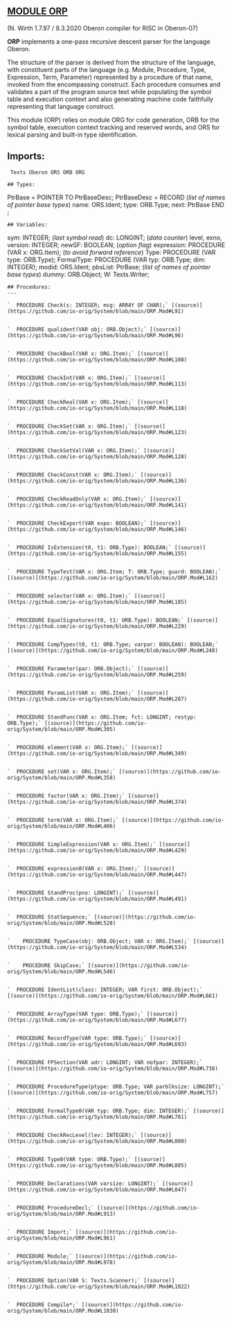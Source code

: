 
## [MODULE ORP](https://github.com/io-core/Build/blob/main/ORP.Mod)

(N. Wirth 1.7.97 / 8.3.2020  Oberon compiler for RISC in Oberon-07)

**ORP** implements a one-pass recursive descent parser for the language Oberon.

The structure of the parser is derived from the structure of the language, with constituent parts of the language 
(e.g. Module, Procedure, Type, Expression, Term, Parameter) represented by a procedure of that name, invoked from the 
encompassing construct. Each procedure consumes and validates a part of the program source text while populating the 
symbol table and execution context and also generating machine code faithfully representing that language construct.

This module (ORP) relies on module ORG for code generation, ORB for the symbol table, execution context tracking and reserved words, and ORS
for lexical parsing and built-in type identification.


  ## Imports:
` Texts Oberon ORS ORB ORG`

```
## Types:
```
 PtrBase = POINTER TO PtrBaseDesc;
    PtrBaseDesc = RECORD  (*list of names of pointer base types*)
      name: ORS.Ident; type: ORB.Type; next: PtrBase
    END ;
  
```
## Variables:
```
 sym: INTEGER;   (*last symbol read*)
    dc: LONGINT;    (*data counter*)
    level, exno, version: INTEGER;
    newSF: BOOLEAN;  (*option flag*)
    expression: PROCEDURE (VAR x: ORG.Item);  (*to avoid forward reference*)
    Type: PROCEDURE (VAR type: ORB.Type);
    FormalType: PROCEDURE (VAR typ: ORB.Type; dim: INTEGER);
    modid: ORS.Ident;
    pbsList: PtrBase;   (*list of names of pointer base types*)
    dummy: ORB.Object;
    W: Texts.Writer;

```
## Procedures:
---

`  PROCEDURE Check(s: INTEGER; msg: ARRAY OF CHAR);` [(source)](https://github.com/io-orig/System/blob/main/ORP.Mod#L91)


`  PROCEDURE qualident(VAR obj: ORB.Object);` [(source)](https://github.com/io-orig/System/blob/main/ORP.Mod#L96)


`  PROCEDURE CheckBool(VAR x: ORG.Item);` [(source)](https://github.com/io-orig/System/blob/main/ORP.Mod#L108)


`  PROCEDURE CheckInt(VAR x: ORG.Item);` [(source)](https://github.com/io-orig/System/blob/main/ORP.Mod#L113)


`  PROCEDURE CheckReal(VAR x: ORG.Item);` [(source)](https://github.com/io-orig/System/blob/main/ORP.Mod#L118)


`  PROCEDURE CheckSet(VAR x: ORG.Item);` [(source)](https://github.com/io-orig/System/blob/main/ORP.Mod#L123)


`  PROCEDURE CheckSetVal(VAR x: ORG.Item);` [(source)](https://github.com/io-orig/System/blob/main/ORP.Mod#L128)


`  PROCEDURE CheckConst(VAR x: ORG.Item);` [(source)](https://github.com/io-orig/System/blob/main/ORP.Mod#L136)


`  PROCEDURE CheckReadOnly(VAR x: ORG.Item);` [(source)](https://github.com/io-orig/System/blob/main/ORP.Mod#L141)


`  PROCEDURE CheckExport(VAR expo: BOOLEAN);` [(source)](https://github.com/io-orig/System/blob/main/ORP.Mod#L146)


`  PROCEDURE IsExtension(t0, t1: ORB.Type): BOOLEAN;` [(source)](https://github.com/io-orig/System/blob/main/ORP.Mod#L155)


`  PROCEDURE TypeTest(VAR x: ORG.Item; T: ORB.Type; guard: BOOLEAN);` [(source)](https://github.com/io-orig/System/blob/main/ORP.Mod#L162)


`  PROCEDURE selector(VAR x: ORG.Item);` [(source)](https://github.com/io-orig/System/blob/main/ORP.Mod#L185)


`  PROCEDURE EqualSignatures(t0, t1: ORB.Type): BOOLEAN;` [(source)](https://github.com/io-orig/System/blob/main/ORP.Mod#L229)


`  PROCEDURE CompTypes(t0, t1: ORB.Type; varpar: BOOLEAN): BOOLEAN;` [(source)](https://github.com/io-orig/System/blob/main/ORP.Mod#L248)


`  PROCEDURE Parameter(par: ORB.Object);` [(source)](https://github.com/io-orig/System/blob/main/ORP.Mod#L259)


`  PROCEDURE ParamList(VAR x: ORG.Item);` [(source)](https://github.com/io-orig/System/blob/main/ORP.Mod#L287)


`  PROCEDURE StandFunc(VAR x: ORG.Item; fct: LONGINT; restyp: ORB.Type);` [(source)](https://github.com/io-orig/System/blob/main/ORP.Mod#L305)


`  PROCEDURE element(VAR x: ORG.Item);` [(source)](https://github.com/io-orig/System/blob/main/ORP.Mod#L349)


`  PROCEDURE set(VAR x: ORG.Item);` [(source)](https://github.com/io-orig/System/blob/main/ORP.Mod#L358)


`  PROCEDURE factor(VAR x: ORG.Item);` [(source)](https://github.com/io-orig/System/blob/main/ORP.Mod#L374)


`  PROCEDURE term(VAR x: ORG.Item);` [(source)](https://github.com/io-orig/System/blob/main/ORP.Mod#L406)


`  PROCEDURE SimpleExpression(VAR x: ORG.Item);` [(source)](https://github.com/io-orig/System/blob/main/ORP.Mod#L429)


`  PROCEDURE expression0(VAR x: ORG.Item);` [(source)](https://github.com/io-orig/System/blob/main/ORP.Mod#L447)


`  PROCEDURE StandProc(pno: LONGINT);` [(source)](https://github.com/io-orig/System/blob/main/ORP.Mod#L491)


`  PROCEDURE StatSequence;` [(source)](https://github.com/io-orig/System/blob/main/ORP.Mod#L528)


`    PROCEDURE TypeCase(obj: ORB.Object; VAR x: ORG.Item);` [(source)](https://github.com/io-orig/System/blob/main/ORP.Mod#L534)


`    PROCEDURE SkipCase;` [(source)](https://github.com/io-orig/System/blob/main/ORP.Mod#L546)


`  PROCEDURE IdentList(class: INTEGER; VAR first: ORB.Object);` [(source)](https://github.com/io-orig/System/blob/main/ORP.Mod#L661)


`  PROCEDURE ArrayType(VAR type: ORB.Type);` [(source)](https://github.com/io-orig/System/blob/main/ORP.Mod#L677)


`  PROCEDURE RecordType(VAR type: ORB.Type);` [(source)](https://github.com/io-orig/System/blob/main/ORP.Mod#L693)


`  PROCEDURE FPSection(VAR adr: LONGINT; VAR nofpar: INTEGER);` [(source)](https://github.com/io-orig/System/blob/main/ORP.Mod#L738)


`  PROCEDURE ProcedureType(ptype: ORB.Type; VAR parblksize: LONGINT);` [(source)](https://github.com/io-orig/System/blob/main/ORP.Mod#L757)


`  PROCEDURE FormalType0(VAR typ: ORB.Type; dim: INTEGER);` [(source)](https://github.com/io-orig/System/blob/main/ORP.Mod#L781)


`  PROCEDURE CheckRecLevel(lev: INTEGER);` [(source)](https://github.com/io-orig/System/blob/main/ORP.Mod#L800)


`  PROCEDURE Type0(VAR type: ORB.Type);` [(source)](https://github.com/io-orig/System/blob/main/ORP.Mod#L805)


`  PROCEDURE Declarations(VAR varsize: LONGINT);` [(source)](https://github.com/io-orig/System/blob/main/ORP.Mod#L847)


`  PROCEDURE ProcedureDecl;` [(source)](https://github.com/io-orig/System/blob/main/ORP.Mod#L913)


`  PROCEDURE Import;` [(source)](https://github.com/io-orig/System/blob/main/ORP.Mod#L961)


`  PROCEDURE Module;` [(source)](https://github.com/io-orig/System/blob/main/ORP.Mod#L978)


`  PROCEDURE Option(VAR S: Texts.Scanner);` [(source)](https://github.com/io-orig/System/blob/main/ORP.Mod#L1022)


`  PROCEDURE Compile*;` [(source)](https://github.com/io-orig/System/blob/main/ORP.Mod#L1030)

